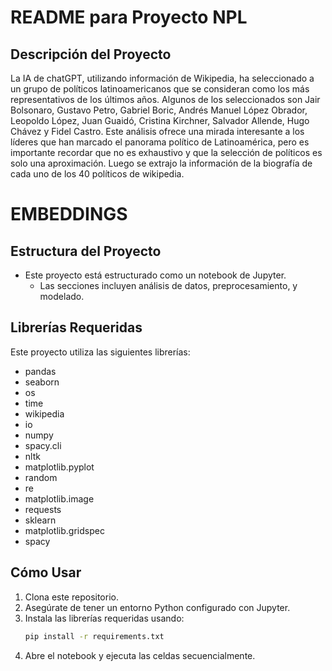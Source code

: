 # README para Proyecto NPL

## Descripción del Proyecto
La IA de chatGPT, utilizando información de Wikipedia, ha seleccionado a un grupo de políticos latinoamericanos que se consideran como los más representativos de los últimos años. Algunos de los seleccionados son Jair Bolsonaro, Gustavo Petro, Gabriel Boric, Andrés Manuel López Obrador, Leopoldo López, Juan Guaidó, Cristina Kirchner, Salvador Allende, Hugo Chávez y Fidel Castro. Este análisis ofrece una mirada interesante a los líderes que han marcado el panorama político de Latinoamérica, pero es importante recordar que no es exhaustivo y que la selección de políticos es solo una aproximación. Luego se extrajo la información de la biografía de cada uno de los 40 políticos de wikipedia.
# EMBEDDINGS

## Estructura del Proyecto
- Este proyecto está estructurado como un notebook de Jupyter.
  - Las secciones incluyen análisis de datos, preprocesamiento, y modelado.

## Librerías Requeridas
Este proyecto utiliza las siguientes librerías:
- pandas
- seaborn
- os
- time
- wikipedia
- io
- numpy
- spacy.cli
- nltk
- matplotlib.pyplot
- random
- re
- matplotlib.image
- requests
- sklearn
- matplotlib.gridspec
- spacy

## Cómo Usar
1. Clona este repositorio.
2. Asegúrate de tener un entorno Python configurado con Jupyter.
3. Instala las librerías requeridas usando:
   ```bash
   pip install -r requirements.txt
   ```
4. Abre el notebook y ejecuta las celdas secuencialmente.

